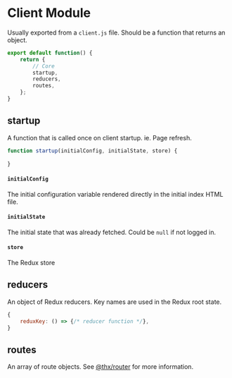 # Client Module

Usually exported from a `client.js` file. Should be a function that returns an object.

```javascript
export default function() {
	return {
		// Core
		startup,
		reducers,
		routes,
	};
}
```

## startup
A function that is called once on client startup. ie. Page refresh.

```javascript
function startup(initialConfig, initialState, store) {
	
}
```

#### `initialConfig`
The initial configuration variable rendered directly in the initial index HTML file.

#### `initialState`
The initial state that was already fetched. Could be `null` if not logged in.

#### `store`
The Redux store

## reducers
An object of Redux reducers. Key names are used in the Redux root state.

```javascript
{
	reduxKey: () => {/* reducer function */},
}
```

## routes
An array of route objects.
See [@thx/router](https://github.com/thr-consulting/thr-addons/tree/master/packages/router/docs) for more information.
